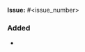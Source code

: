 <!--
Check the following when creating a pull request:
* Did you add a proper title?
  * Start with a verb e.g. _Fixed_ or _Updated_ (past participle)
  * Only a capital at the start of the title (except for brand names e.g. _GitHub_)
  * No punctuation
* Did you link it to the corresponding issue(s)?
* Did you follow https://keepachangelog.com/en/1.1.0/ for the description?
-->
**Issue:** #<issue_number>

### Added
- 

<!--
### Changed
-

### Deprecated
-

### Removed
-

### Fixed
-

### Security
- 

## Additional context
-->
